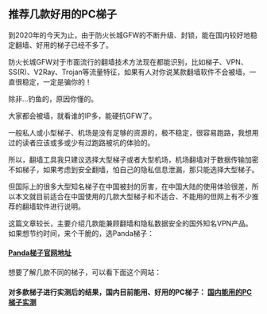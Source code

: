 ## 推荐几款好用的PC梯子

到2020年的今天为止，由于防火长城GFW的不断升级、封锁，能在国内较好地稳定翻墙、好用的梯子已经不多了。

防火长城GFW对于市面流行的翻墙技术方法现在都能识别，比如梯子、VPN、SS(R)、V2Ray、Trojan等流量特征，如果有人对你说某款翻墙软件不会被墙，一直很稳定，一定是骗你的！

除非…钓鱼的，原因你懂的。

大家都会被墙，就看谁的IP多，能硬抗GFW了。

一般私人或小型梯子、机场是没有足够的资源的，极不稳定，很容易跑路，我想用过的读者应该或多或少有过跑路被坑的体验的。

所以，翻墙工具我只建议选择大型梯子或者大型机场，机场翻墙对于数据传输加密不如梯子，如果考虑到安全翻墙，怕自己的隐私信息泄漏，那只能选择大型梯子。

但国际上的很多大型知名梯子在中国被封的厉害，在中国大陆的使用体验很差，所以本文就目前适合在中国使用的几款大型梯子和不适合、不能用的但网上有不少推荐的翻墙软件进行说明。


这篇文章较长，主要介绍几款能兼顾翻墙和隐私数据安全的国外知名VPN产品。如果想节约时间，来个干脆的，选Panda梯子：

#### [Panda梯子官网地址](https://www.panhdpe.xyz/r/22216799)

想要了解几款不同的梯子，可以看下面这个网站：

#### 对多款梯子进行实测后的结果，国内目前能用、好用的PC梯子： [国内能用的PC梯子实测](http://pctiz.com/)
